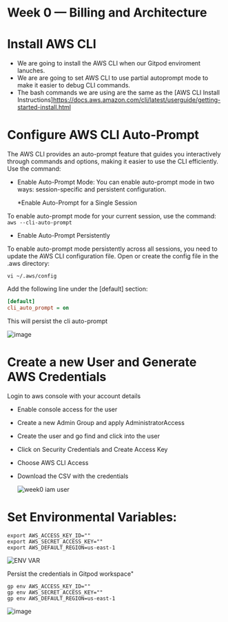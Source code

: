 # Week 0 — Billing and Architecture

# Install AWS CLI
* We are going to install the AWS CLI when our Gitpod enviroment lanuches.
* We are are going to set AWS CLI to use partial autoprompt mode to make it easier to debug CLI commands.
* The bash commands we are using are the same as the [AWS CLI Install Instructions]https://docs.aws.amazon.com/cli/latest/userguide/getting-started-install.html

# Configure AWS CLI Auto-Prompt
The AWS CLI provides an auto-prompt feature that guides you interactively through commands and options, making it easier to use the CLI efficiently.
 Use the command: 
* Enable Auto-Prompt Mode:
        You can enable auto-prompt mode in two ways: session-specific and persistent configuration.

  *Enable Auto-Prompt for a Single Session

To enable auto-prompt mode for your current session, use the command:
 `aws --cli-auto-prompt `

  * Enable Auto-Prompt Persistently

To enable auto-prompt mode persistently across all sessions, you need to update the AWS CLI configuration file.
 Open or create the config file in the .aws directory:

 `vi ~/.aws/config`

Add the following line under the [default] section: 
```ini 
[default]
cli_auto_prompt = on
```

This will persist the cli auto-prompt

![image](https://github.com/AustinOzor/aws-bootcamp-crudder-2023/assets/99667583/64c5943e-c71b-44a2-813d-90ef425ff513)

# Create a new User and Generate AWS Credentials
 Login to aws console with your account details
* Enable console access for the user
* Create a new Admin Group and apply AdministratorAccess
* Create the user and go find and click into the user
* Click on Security Credentials and Create Access Key
* Choose AWS CLI Access
* Download the CSV with the credentials
  
  ![week0 iam user](https://github.com/AustinOzor/aws-bootcamp-crudder-2023/assets/99667583/e9d6dce3-1ef0-4a9e-a8e8-96f0d619e150)

# Set Environmental Variables:
```
export AWS_ACCESS_KEY_ID="" 
export AWS_SECRET_ACCESS_KEY="" 
export AWS_DEFAULT_REGION=us-east-1
```

![ENV VAR](https://github.com/AustinOzor/aws-bootcamp-crudder-2023/assets/99667583/cbbdd739-159d-4786-a714-c289cf8ca042)

Persist the credentials in Gitpod workspace"
```
gp env AWS_ACCESS_KEY_ID=""
gp env AWS_SECRET_ACCESS_KEY=""
gp env AWS_DEFAULT_REGION=us-east-1
```
![image](https://github.com/AustinOzor/aws-bootcamp-crudder-2023/assets/99667583/23572661-c2d7-4f8f-a2f7-1b60b13705ff)
